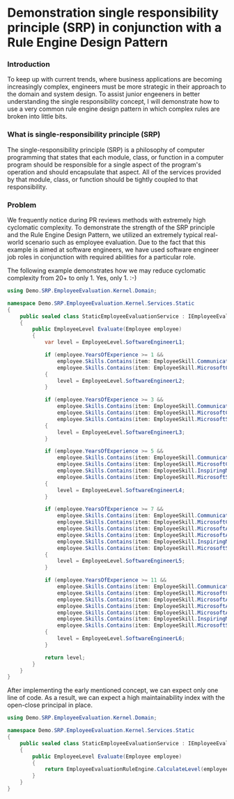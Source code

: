 # Demonstration single responsibility principle (SRP) in conjunction with a Rule Engine Design Pattern

### Introduction
To keep up with current trends, where business applications are becoming increasingly complex, engineers must be more strategic in their approach to the domain and system design. To assist junior engeeners in better understanding the single responsibility concept, I will demonstrate how to use a very common rule engine design pattern in which complex rules are broken into little bits.


### What is single-responsibility principle (SRP)

The single-responsibility principle (SRP) is a philosophy of computer programming that states that each module, class, or function in a computer program should be responsible for a single aspect of the program's operation and should encapsulate that aspect. All of the services provided by that module, class, or function should be tightly coupled to that responsibility.


### Problem

We frequently notice during PR reviews methods with extremely high cyclomatic complexity. To demonstrate the strength of the SRP principle and the Rule Engine Design Pattern, we utilized an extremely typical real-world scenario such as employee evaluation. Due to the fact that this example is aimed at software engineers, we have used software engineer job roles in conjunction with required abilities for a particular role.

The following example demonstrates how we may reduce cyclomatic complexity from 20+ to only 1. Yes,  only 1. :-)

```csharp
using Demo.SRP.EmployeeEvaluation.Kernel.Domain;

namespace Demo.SRP.EmployeeEvaluation.Kernel.Services.Static
{
    public sealed class StaticEmployeeEvaluationService : IEmployeeEvaluationService
    {
        public EmployeeLevel Evaluate(Employee employee)
        {
            var level = EmployeeLevel.SoftwareEngineerL1;

            if (employee.YearsOfExperience >= 1 &&
                employee.Skills.Contains(item: EmployeeSkill.Communications) &&
                employee.Skills.Contains(item: EmployeeSkill.MicrosoftCSharp))
            {
                level = EmployeeLevel.SoftwareEngineerL2;
            }

            if (employee.YearsOfExperience >= 3 &&
                employee.Skills.Contains(item: EmployeeSkill.Communications) &&
                employee.Skills.Contains(item: EmployeeSkill.MicrosoftCSharp) &&
                employee.Skills.Contains(item: EmployeeSkill.MicrosoftSqlServer))
            {
                level = EmployeeLevel.SoftwareEngineerL3;
            }

            if (employee.YearsOfExperience >= 5 &&
                employee.Skills.Contains(item: EmployeeSkill.Communications) &&
                employee.Skills.Contains(item: EmployeeSkill.MicrosoftCSharp) &&
                employee.Skills.Contains(item: EmployeeSkill.InspiringMotivation) &&
                employee.Skills.Contains(item: EmployeeSkill.MicrosoftSqlServer))
            {
                level = EmployeeLevel.SoftwareEngineerL4;
            }

            if (employee.YearsOfExperience >= 7 &&
                employee.Skills.Contains(item: EmployeeSkill.Communications) &&
                employee.Skills.Contains(item: EmployeeSkill.MicrosoftCSharp) &&
                employee.Skills.Contains(item: EmployeeSkill.MicrosoftAzureAiCognitiveService) &&
                employee.Skills.Contains(item: EmployeeSkill.MicrosoftAzureSecurity) &&
                employee.Skills.Contains(item: EmployeeSkill.InspiringMotivation) &&
                employee.Skills.Contains(item: EmployeeSkill.MicrosoftSqlServer))
            {
                level = EmployeeLevel.SoftwareEngineerL5;
            }

            if (employee.YearsOfExperience >= 11 &&
                employee.Skills.Contains(item: EmployeeSkill.Communications) &&
                employee.Skills.Contains(item: EmployeeSkill.MicrosoftCSharp) &&
                employee.Skills.Contains(item: EmployeeSkill.MicrosoftAzureAiCognitiveService) &&
                employee.Skills.Contains(item: EmployeeSkill.MicrosoftAzureSecurity) &&
                employee.Skills.Contains(item: EmployeeSkill.MicrosoftAzureNetworking) &&
                employee.Skills.Contains(item: EmployeeSkill.InspiringMotivation) &&
                employee.Skills.Contains(item: EmployeeSkill.MicrosoftSqlServer))
            {
                level = EmployeeLevel.SoftwareEngineerL6;
            }

            return level;
        }
    }
}
```

After implementing the early mentioned concept, we can expect only one line of code. As a result, we can expect a high maintainability index with the open-close principal in place.

```csharp
using Demo.SRP.EmployeeEvaluation.Kernel.Domain;

namespace Demo.SRP.EmployeeEvaluation.Kernel.Services.Static
{
    public sealed class StaticEmployeeEvaluationService : IEmployeeEvaluationService
    {
        public EmployeeLevel Evaluate(Employee employee)
        {
            return EmployeeEvaluationRuleEngine.CalculateLevel(employee: employee);
        }
    }
}

```
